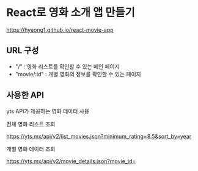 # React로 영화 소개 앱 만들기

https://hyeong1.github.io/react-movie-app

## URL 구성
- "/" : 영화 리스트를 확인할 수 있는 메인 페이지
- "movie/:id" : 개별 영화의 정보를 확인할 수 있는 페이지

## 사용한 API
yts API가 제공하는 영화 데이터 사용

전체 영화 리스트 조회

https://yts.mx/api/v2/list_movies.json?minimum_rating=8.5&sort_by=year


개별 영화 데이터 조회

https://yts.mx/api/v2/movie_details.json?movie_id=
